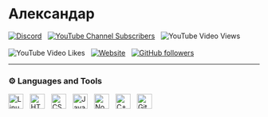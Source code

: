 # Александар
[![Discord](https://img.shields.io/discord/907742604953804811?style=for-the-badge&logo=discord&logoColor=white&label=Discord&labelColor=%23e27014&color=darkgreen)](https://discord.gg/yC5sj9CWxj)&nbsp;&nbsp;
[![YouTube Channel Subscribers](https://img.shields.io/youtube/channel/subscribers/UCt00SFqoLi7BjmejezmCZ6g?style=for-the-badge&logo=youtube&logoColor=white&labelColor=%23e27014&color=darkgreen)](https://www.youtube.com/channel/UCt00SFqoLi7BjmejezmCZ6g)&nbsp;&nbsp;
![YouTube Video Views](https://img.shields.io/youtube/views/DAouwaQc9Bs?style=for-the-badge&logo=youtube&logoColor=white&labelColor=%23e27014&color=darkgreen)
<br /><br />
![YouTube Video Likes](https://img.shields.io/youtube/likes/DAouwaQc9Bs?style=for-the-badge&logo=youtube&logoColor=white&labelColor=%23e27014&color=darkgreen)&nbsp;&nbsp;
[![Website](https://img.shields.io/website?url=https%3A%2F%2Finfinity-solutions.es%2F&up_message=Online&up_color=darkgreen&down_message=Offline&down_color=darkred&style=for-the-badge&logo=homeassistantcommunitystore&logoColor=white&label=Infinity%20Solutions&labelColor=%23e27014)](https://infinity-solutions.es/)&nbsp;&nbsp;
[![GitHub followers](https://img.shields.io/github/followers/Alessandro18K?style=for-the-badge&logo=github&labelColor=%23e27014&color=darkgreen)](https://github.com/Alessandro18K?tab=followers)


---

### ⚙️ Languages and Tools

<img align="left" alt="Linux" width="30px" style="padding-right:10px;" src="https://cdn.jsdelivr.net/gh/devicons/devicon/icons/linux/linux-original.svg" />
<img align="left" alt="HTML" width="30px" style="padding-right:10px;" src="https://cdn.jsdelivr.net/gh/devicons/devicon/icons/html5/html5-plain.svg" />
<img align="left" alt="CSS" width="30px" style="padding-right:10px;" src="https://cdn.jsdelivr.net/gh/devicons/devicon/icons/css3/css3-plain.svg" />
<img align="left" alt="JavaScript" width="30px" style="padding-right:10px;" src="https://cdn.jsdelivr.net/gh/devicons/devicon/icons/javascript/javascript-plain.svg" />
<img align="left" alt="NodeJS" width="30px" style="padding-right:10px;" src="https://cdn.jsdelivr.net/gh/devicons/devicon/icons/nodejs/nodejs-original.svg" />
<img align="left" alt="C++" width="30px" style="padding-right:10px;" src="https://cdn.jsdelivr.net/gh/devicons/devicon/icons/cplusplus/cplusplus-line.svg" />
<img align="left" alt="GitHub" width="30px" style="padding-right:10px;" src="https://cdn.jsdelivr.net/gh/devicons/devicon/icons/github/github-original.svg" />
<br />
